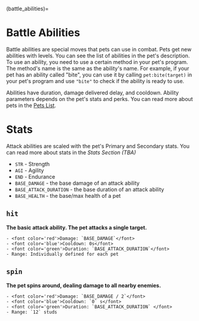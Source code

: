(battle_abilities)=
# Battle Abilities

Battle abilities are special moves that pets can use in combat. Pets get new abilities with levels. You can see the list of abilities in the pet's description. To use an ability, you need to use a certain method in your pet's program. The method's name is the same as the ability's name. For example, if your pet has an ability called "bite", you can use it by calling `pet:bite(target)` in your pet's program and use `"bite"` to check if the ability is ready to use.

Abilities have duration, damage delivered delay, and cooldown. Ability parameters depends on the pet's stats and perks. You can read more about pets in the [Pets List](pet_list).

# Stats

Attack abilities are scaled with the pet's Primary and Secondary stats. You can read more about stats in the *Stats Section (TBA)*

- `STR` - Strength
- `AGI` - Agility
- `END` - Endurance
- `BASE_DAMAGE` - the base damage of an attack ability
- `BASE_ATTACK_DURATION` - the base duration of an attack ability
- `BASE_HEALTH` - the base/max health of a pet

## `hit`

**The basic attack ability. The pet attacks a single target.**

````{card} **Stats:**
- <font color='red'>Damage: `BASE_DAMAGE`</font>
- <font color='blue'>Cooldown: 0s</font>
- <font color='green'>Duration: `BASE_ATTACK_DURATION`</font>
- Range: Individually defined for each pet
````

## `spin`

**The pet spins around, dealing damage to all nearby enemies.**

````{card} **Stats:**
- <font color='red'>Damage: `BASE_DAMAGE / 2`</font>
- <font color='blue'>Cooldown: `0` s</font>
- <font color='green'>Duration: `BASE_ATTACK_DURATION` </font>
- Range: `12` studs
````
